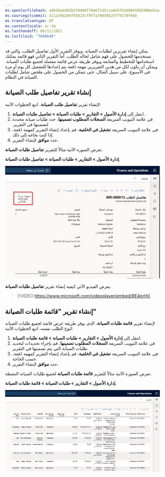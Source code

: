 ```yaml
---
ms.openlocfilehash: a9b58ab982b5f0488f70e6f1d5ccade57b2608450d2006e61a48123f1f5948a2
ms.sourcegitcommit: 511a76b204f93d23cf9f7a70059525f79170f6bb
ms.translationtype: HT
ms.contentlocale: ar-SA
ms.lasthandoff: 08/11/2021
ms.locfileid: "7046646"
---
```

يمكن إنشاء تقريرين لطلبات الصيانة. ويوفر التقرير الأول تفاصيل الطلب، والتي قد تستخدمها للحصول على فهم شامل لحاله الطلب. أما التقرير الثاني فهو قائمة يمكنك استخدامها للتخطيط والمتابعة ويوفر طريقة عرض قائمة مفصلة لجميع طلبات الصيانة. ويمكن أن يكون لكل من هذين التقريرين مهمة دُفعة يتم إعدادها للتشغيل كل يوم أو مرة في الأسبوع، على سبيل المثال، حتى تتمكن من الحصول على ملخص شامل لطلبات الصيانة في النظام. 

## <a name="create-a-maintenance-request-details-report"></a>إنشاء تقرير تفاصيل طلب الصيانة
لإنشاء تقرير **تفاصيل طلب الصيانة**، اتبع الخطوات الآتية:

1.  انتقل إلى **إدارة الأصول > التقارير > طلبات الصيانة > تفاصيل طلبات الصيانة**.
2.  في علامة التبويب السريعة **‬‏‫السجلات المطلوب تضمينها‬‏‫**، حدد طلبات صيانة محددة لتضمينها في التقرير.
3.  في علامة التبويب السريعة **تشغيل في الخلفية**، قم بإعداد إنشاء التقرير كمهمة دُفعة، إذا كنت بحاجه إلى ذلك.
4.  حدد **موافق** لإنشاء التقرير.

تعرض الصورة الآتية مثالاً للتقرير **تفاصيل طلبات الصيانة**.

**إدارة الأصول > التقارير > طلبات الصيانة > تفاصيل طلبات الصيانة**.
 
[![لقطة شاشة للتقرير "تفاصيل طلبات الصيانة".](../media/maintenance-request-details-ssm.png)](../media/maintenance-request-details-ssm.png#lightbox)

يعرض الفيديو الآتي كيفية إنشاء تقرير **تفاصيل طلبات الصيانة**.

> [!VIDEO https://www.microsoft.com/videoplayer/embed/RE4prHj]


## <a name="create-a-maintenance-request-list-report"></a>إنشاء تقرير "قائمة طلبات الصيانة"
لإنشاء تقرير **قائمة طلبات الصيانة**، الذي يوفر طريقة عرض قائمة لجميع طلبات الصيانة لنوع الطلب نفسه، اتبع الخطوات الآتية:

1.  انتقل إلى **إدارة الأصول > التقارير > طلبات الصيانة > قائمة طلبات الصيانة**.
2.  في علامة التبويب السريعة **السجلات المطلوب تضمينها**، قم بإجراء تحديدات لتحديد طلبات الصيانة التي يتم تضمينها في التقرير.
3.  في علامة التبويب السريعة **تشغيل في الخلفية**، قم بإعداد إنشاء التقرير كمهمة دُفعة، حسب الحاجة.
4.  حدد **موافق** لإنشاء التقرير.

تعرض الصورة الآتية مثالاً للتقرير **قائمة طلبات الصيانة** لجميع طلبات الصيانة النشطة.

**إدارة الأصول > التقارير > طلبات الصيانة > قائمة طلبات الصيانة**.

[![لقطة شاشة للتقرير "قائمة طلبات الصيانة".](../media/maintenance-request-list-report-ss.png)](../media/maintenance-request-list-report-ss.png#lightbox)

 


